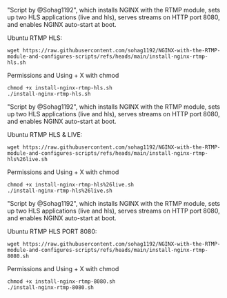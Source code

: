 "Script by @Sohag1192", which installs NGINX with the RTMP module, sets up two HLS applications (live and hls), serves streams on HTTP port 8080, and enables NGINX auto-start at boot.
   
Ubuntu RTMP HLS:
   
    wget https://raw.githubusercontent.com/sohag1192/NGINX-with-the-RTMP-module-and-configures-scripts/refs/heads/main/install-nginx-rtmp-hls.sh
    
Permissions and Using + X with chmod

    chmod +x install-nginx-rtmp-hls.sh
    ./install-nginx-rtmp-hls.sh
    
    
"Script by @Sohag1192", which installs NGINX with the RTMP module, sets up two HLS applications (live and hls), serves streams on HTTP port 8080, and enables NGINX auto-start at boot.

Ubuntu RTMP HLS & LIVE:
   
    wget https://raw.githubusercontent.com/sohag1192/NGINX-with-the-RTMP-module-and-configures-scripts/refs/heads/main/install-nginx-rtmp-hls%26live.sh
    
Permissions and Using + X with chmod

    chmod +x install-nginx-rtmp-hls%26live.sh
    ./install-nginx-rtmp-hls%26live.sh
    
  "Script by @Sohag1192", which installs NGINX with the RTMP module, sets up two HLS applications (live and hls), serves streams on HTTP port 8080, and enables NGINX auto-start at boot.
   
   Ubuntu RTMP HLS PORT 8080:
   
    wget https://raw.githubusercontent.com/sohag1192/NGINX-with-the-RTMP-module-and-configures-scripts/refs/heads/main/install-nginx-rtmp-8080.sh
    
Permissions and Using + X with chmod

    chmod +x install-nginx-rtmp-8080.sh
    ./install-nginx-rtmp-8080.sh
